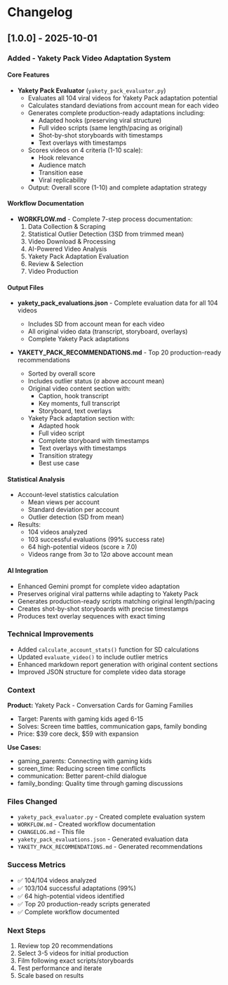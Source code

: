 # Changelog

## [1.0.0] - 2025-10-01

### Added - Yakety Pack Video Adaptation System

#### Core Features
- **Yakety Pack Evaluator** (`yakety_pack_evaluator.py`)
  - Evaluates all 104 viral videos for Yakety Pack adaptation potential
  - Calculates standard deviations from account mean for each video
  - Generates complete production-ready adaptations including:
    - Adapted hooks (preserving viral structure)
    - Full video scripts (same length/pacing as original)
    - Shot-by-shot storyboards with timestamps
    - Text overlays with timestamps
  - Scores videos on 4 criteria (1-10 scale):
    - Hook relevance
    - Audience match
    - Transition ease
    - Viral replicability
  - Output: Overall score (1-10) and complete adaptation strategy

#### Workflow Documentation
- **WORKFLOW.md** - Complete 7-step process documentation:
  1. Data Collection & Scraping
  2. Statistical Outlier Detection (3SD from trimmed mean)
  3. Video Download & Processing
  4. AI-Powered Video Analysis
  5. Yakety Pack Adaptation Evaluation
  6. Review & Selection
  7. Video Production

#### Output Files
- **yakety_pack_evaluations.json** - Complete evaluation data for all 104 videos
  - Includes SD from account mean for each video
  - All original video data (transcript, storyboard, overlays)
  - Complete Yakety Pack adaptations

- **YAKETY_PACK_RECOMMENDATIONS.md** - Top 20 production-ready recommendations
  - Sorted by overall score
  - Includes outlier status (σ above account mean)
  - Original video content section with:
    - Caption, hook transcript
    - Key moments, full transcript
    - Storyboard, text overlays
  - Yakety Pack adaptation section with:
    - Adapted hook
    - Full video script
    - Complete storyboard with timestamps
    - Text overlays with timestamps
    - Transition strategy
    - Best use case

#### Statistical Analysis
- Account-level statistics calculation
  - Mean views per account
  - Standard deviation per account
  - Outlier detection (SD from mean)
- Results:
  - 104 videos analyzed
  - 103 successful evaluations (99% success rate)
  - 64 high-potential videos (score ≥ 7.0)
  - Videos range from 3σ to 12σ above account mean

#### AI Integration
- Enhanced Gemini prompt for complete video adaptation
- Preserves original viral patterns while adapting to Yakety Pack
- Generates production-ready scripts matching original length/pacing
- Creates shot-by-shot storyboards with precise timestamps
- Produces text overlay sequences with exact timing

### Technical Improvements
- Added `calculate_account_stats()` function for SD calculations
- Updated `evaluate_video()` to include outlier metrics
- Enhanced markdown report generation with original content sections
- Improved JSON structure for complete video data storage

### Context
**Product:** Yakety Pack - Conversation Cards for Gaming Families
- Target: Parents with gaming kids aged 6-15
- Solves: Screen time battles, communication gaps, family bonding
- Price: $39 core deck, $59 with expansion

**Use Cases:**
- gaming_parents: Connecting with gaming kids
- screen_time: Reducing screen time conflicts
- communication: Better parent-child dialogue
- family_bonding: Quality time through gaming discussions

### Files Changed
- `yakety_pack_evaluator.py` - Created complete evaluation system
- `WORKFLOW.md` - Created workflow documentation
- `CHANGELOG.md` - This file
- `yakety_pack_evaluations.json` - Generated evaluation data
- `YAKETY_PACK_RECOMMENDATIONS.md` - Generated recommendations

### Success Metrics
- ✅ 104/104 videos analyzed
- ✅ 103/104 successful adaptations (99%)
- ✅ 64 high-potential videos identified
- ✅ Top 20 production-ready scripts generated
- ✅ Complete workflow documented

### Next Steps
1. Review top 20 recommendations
2. Select 3-5 videos for initial production
3. Film following exact scripts/storyboards
4. Test performance and iterate
5. Scale based on results
